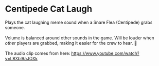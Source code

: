 # Centipede Cat Laugh

Plays the cat laughing meme sound when a Snare Flea (Centipede) grabs someone.<br><br>
Volume is balanced around other sounds in the game. Will be louder when <i>other</i> players are grabbed, making it easier for the crew to hear. 🙂<br><br>
The audio clip comes from here: https://www.youtube.com/watch?v=L8XbI9aJOXk